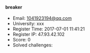 #### breaker  

* Email: 1041923194@qq.com  
* University: xxx  
* Register Time: 2017-07-01 11:41:21  
* Register IP: 47.93.42.102  
* Score: 0  
* Solved challenges: 
